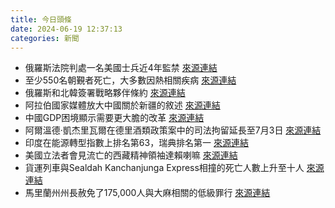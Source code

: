 ```yaml
---
title: 今日頭條
date: 2024-06-19 12:37:13
categories: 新聞            
---
```

- 俄羅斯法院判處一名美國士兵近4年監禁 [來源連結](https://www.npr.org/2024/06/19/g-s1-5159/russia-court-sentences-us-soldier)
- 至少550名朝覲者死亡，大多數因熱相關疾病 [來源連結](https://www.thehindu.com/news/international/at-least-550-haj-pilgrims-died-mostly-due-to-heat-say-arab-diplomats/article68306707.ece)
- 俄羅斯和北韓簽署戰略夥伴條約 [來源連結](https://www.japantimes.co.jp/news/2024/06/19/asia-pacific/politics/kim-putin-summit-meeting/)
- 阿拉伯國家媒體放大中國關於新疆的敘述 [來源連結](https://asiatimes.com/2024/06/why-gaza-gets-more-attention-than-xinjiang/)
- 中國GDP困境顯示需要更大膽的改革 [來源連結](https://asiatimes.com/2024/06/chinas-gdp-troubles-point-to-need-for-bolder-reform/)
- 阿爾溫德·凱杰里瓦爾在德里酒類政策案中的司法拘留延長至7月3日 [來源連結](https://www.thehindu.com/news/cities/Delhi/arvind-kejriwals-judicial-custody-extended-till-july-3-in-delhi-excise-policy-case/article68307306.ece)
- 印度在能源轉型指數上排名第63，瑞典排名第一 [來源連結](https://www.thehindu.com/news/india-ranks-63rd-on-energy-transition-index-sweden-on-top-wef/article68306972.ece)
- 美國立法者會見流亡的西藏精神領袖達賴喇嘛 [來源連結](https://www.japantimes.co.jp/news/2024/06/19/world/politics/us-lawmakers-dalai-lama-china/)
- 貨運列車與Sealdah Kanchanjunga Express相撞的死亡人數上升至十人 [來源連結](https://www.thehindu.com/news/morning-digest-june-19-2024/article68305247.ece)
- 馬里蘭州州長赦免了175,000人與大麻相關的低級罪行 [來源連結](https://www.npr.org/2024/06/19/nx-s1-4716913/marijuana-pardons-maryland-governor-criminal-records)



